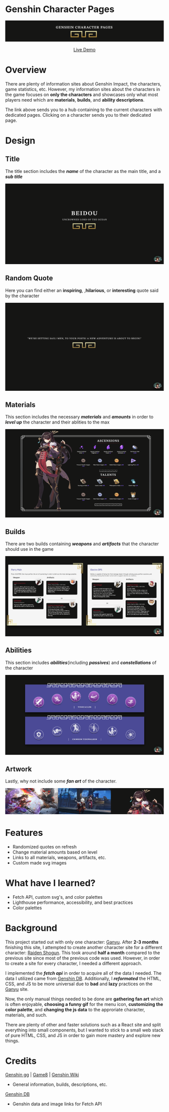 # Genshin Character Pages
 
![Genshin Character Page Image](./assets/readmeassets/genshincharacterpage.PNG)

<p align="center">
    <a href="https://puzonevan.github.io/Genshin-Character-Pages/">Live Demo</a>
</p>


# Overview 
There are plenty of information sites about Genshin Impact, the characters, game statistics, etc. However, my information sites about the characters in the game focuses on **only the characters** and showcases only what most players need which are **materials**, **builds**, and **ability descriptions**. 

The link above sends you to a hub containing to the current characters with dedicated pages. Clicking on a character sends you to their dedicated page. 

# Design 
## Title
The title section includes the ***name*** of the character as the main title, and a ***sub title***

![Character Title](./assets/readmeassets/charactertitle.PNG)

## Random Quote 
Here you can find either an **inspiring**, ,**hilarious**, or **interesting** quote said by the character 
 
![Character Quote](./assets/readmeassets/characterquote.png)

## Materials
This section includes the necessary ***materials*** and ***amounts*** in order to ***level up*** the character and their ablities to the max 

![Character Materials](./assets/readmeassets/charactermaterialsv2.PNG)

## Builds
There are two builds containing ***weapons*** and ***artifacts*** that the character should use in the game

![Character Builds](./assets/readmeassets/characterbuilds.PNG)

## Abilities
This section includes ***abilities***(including ***passives***) and ***constellations*** of the character

![Character Abilities](./assets/readmeassets/characterabilities.PNG)

## Artwork
Lastly, why not include some ***fan art*** of the character. 

![Character Artwork](./assets/readmeassets/characterart.PNG)


# Features
- Randomized quotes on refresh 
- Change material amounts based on level
- Links to all materials, weapons, artifacts, etc.
- Custom made svg images

# What have I learned? 
- Fetch API, custom svg's, and color palettes
- Lighthouse performance, accessibility, and best practices
- Color palettes

# Background
This project started out with only one character: [Ganyu](https://puzonevan.github.io/Ganyu/). After **2-3 months** finishing this site, I attempted to create another character site for a different character: [Raiden Shogun](https://puzonevan.github.io/RaidenShogun/). This took around **half a month** compared to the previous site since most of the previous code was used. However, in order to create a site for every character, I needed a different approach.

I implemented the ***fetch api*** in order to acquire all of the data I needed. The data I utilized came from [Genshin DB](https://github.com/theBowja/genshin-db). Additionally, I ***reformated*** the HTML, CSS, and JS to be more universal due to **bad** and **lazy** practices on the [Ganyu](https://puzonevan.github.io/Ganyu/) site. 

Now, the only manual things needed to be done are **gathering fan art** which is often enjoyable, **choosing a funny gif** for the menu icon, **customizing the color palette**, and **changing the js data** to the approriate character, materials, and such.

There are plenty of other and faster solutions such as a React site and split everything into small components, but I wanted to stick to a small web stack of pure HTML, CSS, and JS in order to gain more mastery and explore new things. 

# Credits
[Genshin gg](https://genshin.gg/) | [Game8](https://game8.co/games/Genshin-Impact) | [Genshin Wiki](https://genshin-impact.fandom.com/wiki/Genshin_Impact_Wiki)
- General information, builds, descriptions, etc.

[Genshin DB](https://github.com/theBowja/genshin-db) 
- Genshin data and image links for Fetch API 